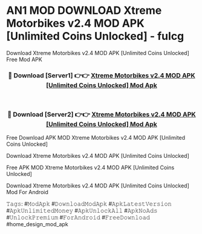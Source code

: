 # AN1 MOD DOWNLOAD Xtreme Motorbikes v2.4 MOD APK [Unlimited Coins Unlocked] - fulcg
Download Xtreme Motorbikes v2.4 MOD APK [Unlimited Coins Unlocked] Free Mod APK

<div align="center">
<h3>🔴 Download [Server1] 👉👉 <a href="https://apk-comot.site?title=Xtreme_Motorbikes_v2.4_MOD_APK_[Unlimited_Coins_Unlocked]">Xtreme Motorbikes v2.4 MOD APK [Unlimited Coins Unlocked] Mod Apk</a></h3><br>

<h3>🔴 Download [Server2] 👉👉 <a href="https://apk-comot.site?title=Xtreme_Motorbikes_v2.4_MOD_APK_[Unlimited_Coins_Unlocked]">Xtreme Motorbikes v2.4 MOD APK [Unlimited Coins Unlocked] Mod Apk</a></h3>
</div>


Free Download APK MOD Xtreme Motorbikes v2.4 MOD APK [Unlimited Coins Unlocked]

Download Xtreme Motorbikes v2.4 MOD APK [Unlimited Coins Unlocked] 

Free APK MOD Xtreme Motorbikes v2.4 MOD APK [Unlimited Coins Unlocked] 

Download Xtreme Motorbikes v2.4 MOD APK [Unlimited Coins Unlocked] Mod For Android

𝚃𝚊𝚐𝚜: #𝙼𝚘𝚍𝙰𝚙𝚔 #𝙳𝚘𝚠𝚗𝚕𝚘𝚊𝚍𝙼𝚘𝚍𝙰𝚙𝚔 #𝙰𝚙𝚔𝙻𝚊𝚝𝚎𝚜𝚝𝚅𝚎𝚛𝚜𝚒𝚘𝚗 #𝙰𝚙𝚔𝚄𝚗𝚕𝚒𝚖𝚒𝚝𝚎𝚍𝙼𝚘𝚗𝚎𝚢 #𝙰𝚙𝚔𝚄𝚗𝚕𝚘𝚌𝚔𝙰𝚕𝚕 #𝙰𝚙𝚔𝙽𝚘𝙰𝚍𝚜 #𝚄𝚗𝚕𝚘𝚌𝚔𝙿𝚛𝚎𝚖𝚒𝚞𝚖 #𝙵𝚘𝚛𝙰𝚗𝚍𝚛𝚘𝚒𝚍 #𝙵𝚛𝚎𝚎𝙳𝚘𝚠𝚗𝚕𝚘𝚊𝚍 #home_design_mod_apk